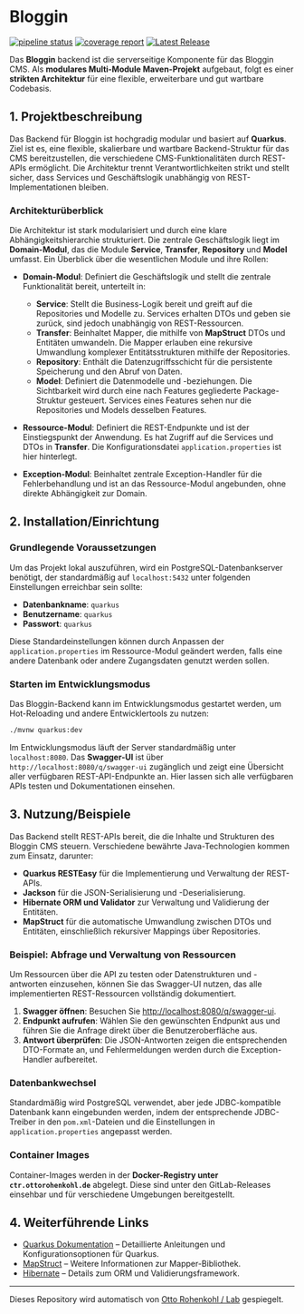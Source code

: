 # Bloggin

[![pipeline status](http://lab.ottorohenkohl.de/entwicklung/java/bloggin/badges/main/pipeline.svg)](http://lab.ottorohenkohl.de/entwicklung/java/bloggin/-/commits/main) [![coverage report](http://lab.ottorohenkohl.de/entwicklung/java/bloggin/badges/main/coverage.svg)](http://lab.ottorohenkohl.de/entwicklung/java/bloggin/-/commits/main) [![Latest Release](http://lab.ottorohenkohl.de/entwicklung/java/bloggin/-/badges/release.svg)](http://lab.ottorohenkohl.de/entwicklung/java/bloggin/-/releases)

Das **Bloggin** backend ist die serverseitige Komponente für das Bloggin CMS. Als **modulares Multi-Module Maven-Projekt** aufgebaut, folgt es einer **strikten Architektur** für eine flexible, erweiterbare und gut wartbare Codebasis.

## 1. Projektbeschreibung

Das Backend für Bloggin ist hochgradig modular und basiert auf **Quarkus**. Ziel ist es, eine flexible, skalierbare und wartbare Backend-Struktur für das CMS bereitzustellen, die verschiedene CMS-Funktionalitäten durch REST-APIs ermöglicht. Die Architektur trennt Verantwortlichkeiten strikt und stellt sicher, dass Services und Geschäftslogik unabhängig von REST-Implementationen bleiben.

### Architekturüberblick

Die Architektur ist stark modularisiert und durch eine klare Abhängigkeitshierarchie strukturiert. Die zentrale Geschäftslogik liegt im **Domain-Modul**, das die Module **Service**, **Transfer**, **Repository** und **Model** umfasst. Ein Überblick über die wesentlichen Module und ihre Rollen:

- **Domain-Modul**: Definiert die Geschäftslogik und stellt die zentrale Funktionalität bereit, unterteilt in:
    - **Service**: Stellt die Business-Logik bereit und greift auf die Repositories und Modelle zu. Services erhalten DTOs und geben sie zurück, sind jedoch unabhängig von REST-Ressourcen.
    - **Transfer**: Beinhaltet Mapper, die mithilfe von **MapStruct** DTOs und Entitäten umwandeln. Die Mapper erlauben eine rekursive Umwandlung komplexer Entitätsstrukturen mithilfe der Repositories.
    - **Repository**: Enthält die Datenzugriffsschicht für die persistente Speicherung und den Abruf von Daten.
    - **Model**: Definiert die Datenmodelle und -beziehungen. Die Sichtbarkeit wird durch eine nach Features gegliederte Package-Struktur gesteuert. Services eines Features sehen nur die Repositories und Models desselben Features.

- **Ressource-Modul**: Definiert die REST-Endpunkte und ist der Einstiegspunkt der Anwendung. Es hat Zugriff auf die Services und DTOs in **Transfer**. Die Konfigurationsdatei `application.properties` ist hier hinterlegt.

- **Exception-Modul**: Beinhaltet zentrale Exception-Handler für die Fehlerbehandlung und ist an das Ressource-Modul angebunden, ohne direkte Abhängigkeit zur Domain.

## 2. Installation/Einrichtung

### Grundlegende Voraussetzungen

Um das Projekt lokal auszuführen, wird ein PostgreSQL-Datenbankserver benötigt, der standardmäßig auf `localhost:5432` unter folgenden Einstellungen erreichbar sein sollte:

- **Datenbankname**: `quarkus`
- **Benutzername**: `quarkus`
- **Passwort**: `quarkus`

Diese Standardeinstellungen können durch Anpassen der `application.properties` im Ressource-Modul geändert werden, falls eine andere Datenbank oder andere Zugangsdaten genutzt werden sollen.

### Starten im Entwicklungsmodus

Das Bloggin-Backend kann im Entwicklungsmodus gestartet werden, um Hot-Reloading und andere Entwicklertools zu nutzen:

```bash
./mvnw quarkus:dev
```

Im Entwicklungsmodus läuft der Server standardmäßig unter `localhost:8080`. Das **Swagger-UI** ist über `http://localhost:8080/q/swagger-ui` zugänglich und zeigt eine Übersicht aller verfügbaren REST-API-Endpunkte an. Hier lassen sich alle verfügbaren APIs testen und Dokumentationen einsehen.

## 3. Nutzung/Beispiele

Das Backend stellt REST-APIs bereit, die die Inhalte und Strukturen des Bloggin CMS steuern. Verschiedene bewährte Java-Technologien kommen zum Einsatz, darunter:

- **Quarkus RESTEasy** für die Implementierung und Verwaltung der REST-APIs.
- **Jackson** für die JSON-Serialisierung und -Deserialisierung.
- **Hibernate ORM und Validator** zur Verwaltung und Validierung der Entitäten.
- **MapStruct** für die automatische Umwandlung zwischen DTOs und Entitäten, einschließlich rekursiver Mappings über Repositories.

### Beispiel: Abfrage und Verwaltung von Ressourcen

Um Ressourcen über die API zu testen oder Datenstrukturen und -antworten einzusehen, können Sie das Swagger-UI nutzen, das alle implementierten REST-Ressourcen vollständig dokumentiert.

1. **Swagger öffnen**: Besuchen Sie [http://localhost:8080/q/swagger-ui](http://localhost:8080/q/swagger-ui).
2. **Endpunkt aufrufen**: Wählen Sie den gewünschten Endpunkt aus und führen Sie die Anfrage direkt über die Benutzeroberfläche aus.
3. **Antwort überprüfen**: Die JSON-Antworten zeigen die entsprechenden DTO-Formate an, und Fehlermeldungen werden durch die Exception-Handler aufbereitet.

### Datenbankwechsel

Standardmäßig wird PostgreSQL verwendet, aber jede JDBC-kompatible Datenbank kann eingebunden werden, indem der entsprechende JDBC-Treiber in den `pom.xml`-Dateien und die Einstellungen in `application.properties` angepasst werden.

### Container Images

Container-Images werden in der **Docker-Registry unter `ctr.ottorohenkohl.de`** abgelegt. Diese sind unter den GitLab-Releases einsehbar und für verschiedene Umgebungen bereitgestellt.

## 4. Weiterführende Links

- [Quarkus Dokumentation](https://https://quarkus.io/guides/) – Detaillierte Anleitungen und Konfigurationsoptionen für Quarkus.
- [MapStruct](https://mapstruct.org/) – Weitere Informationen zur Mapper-Bibliothek.
- [Hibernate](https://hibernate.org/) – Details zum ORM und Validierungsframework.

---

Dieses Repository wird automatisch von [Otto Rohenkohl / Lab](http://lab.ottorohenkohl.de/entwicklung/java/bloggin) gespiegelt.